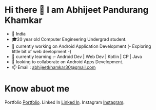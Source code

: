 # Hi there 👋 I am Abhijeet Pandurang Khamkar

- 💖 India
- 🎓20 year old Computer Engineering Undergrad student.
- 📱 currently working on Android Application Development (- Exploring little bit of web devlopment -)
- 🏫 currently learning :- Android Dev  | Web Dev | Kotlin | CP | Java
- 👯 looking to collaborate on Android Apps Development.
- 📫 Email : abhijeetkhamkar30@gmail.com 

# Know abuot me
Portfolio [Portfolio]().
Linked In [Linked In]().
Instagram [Instagram]().

